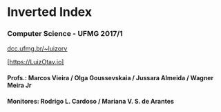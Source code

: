 # Inverted Index

### Computer Science - UFMG 2017/1

[dcc.ufmg.br/~luizorv]

[dcc.ufmg.br/~luizorv]: http://dcc.ufmg.br/~luizorv

[https://LuizOtav.io]

[https://LuizOtav.io]: https://LuizOtav.io


#### Profs.: Marcos Vieira / Olga Goussevskaia / Jussara Almeida / Wagner Meira Jr
#### Monitores: Rodrigo L. Cardoso / Mariana V. S. de Arantes
